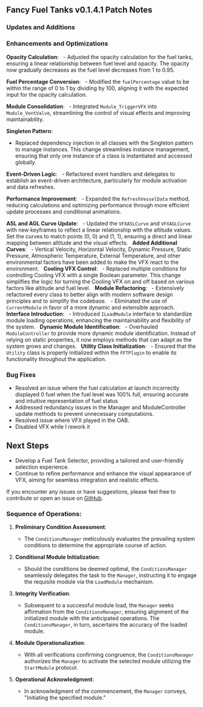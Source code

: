 ## Fancy Fuel Tanks v0.1.4.1 Patch Notes

### Updates and Additions

### Enhancements and Optimizations

**Opacity Calculation**:
  - Adjusted the opacity calculation for the fuel tanks, ensuring a linear relationship between fuel level and opacity. The opacity now gradually decreases as the fuel level decreases from 1 to 0.95.

**Fuel Percentage Conversion**:
  - Modified the `fuelPercentage` value to be within the range of 0 to 1 by dividing by 100, aligning it with the expected input for the opacity calculation.

**Module Consolidation**:
  - Integrated `Module_TriggerVFX` into `Module_VentValve`, streamlining the control of visual effects and improving maintainability.

**Singleton Pattern**:
  - Replaced dependency injection in all classes with the Singleton pattern to manage instances. This change streamlines instance management, ensuring that only one instance of a class is instantiated and accessed globally.

**Event-Driven Logic**:
  - Refactored event handlers and delegates to establish an event-driven architecture, particularly for module activation and data refreshes.

**Performance Improvement**:
  - Expanded the `RefreshVesselData` method, reducing calculations and optimizing performance through more efficient update processes and conditional animations.

**ASL and AGL Curve Update**:
  - Updated the `VFXASLCurve` and `VFXAGLCurve` with new keyframes to reflect a linear relationship with the altitude values. Set the curves to match points (0, 0) and (1, 1), ensuring a direct and linear mapping between altitude and the visual effects. 
  
  **Added Additional Curves**:
  - Vertical Velocity, Horizontal Velocity, Dynamic Pressure, Static Pressure, Atmospheric Temperature, External Temperature, and other environmental factors have been added to make the VFX react to the environment.
 
**Cooling VFX Control**:
  - Replaced multiple conditions for controlling Cooling VFX with a single Boolean parameter. This change simplifies the logic for turning the Cooling VFX on and off based on various factors like altitude and fuel level.
  
**Module Refactoring**:
  - Extensively refactored every class to better align with modern software design principles and to simplify the codebase.
  - Eliminated the use of `CurrentModule` in favor of a more dynamic and extensible approach.
  
 **Interface Introduction**:
  - Introduced `ILoadModule` interface to standardize module loading operations, enhancing the maintainability and flexibility of the system.
  
**Dynamic Module Identification**:
  - Overhauled `ModuleController` to provide more dynamic module identification. Instead of relying on static properties, it now employs methods that can adapt as the system grows and changes.
  
**Utility Class Initialization**:
  - Ensured that the `Utility` class is properly initialized within the `FFTPlugin` to enable its functionality throughout the application.
  
### Bug Fixes
- Resolved an issue where the fuel calculation at launch incorrectly displayed 0 fuel when the fuel level was 100% full, ensuring accurate and intuitive representation of fuel status
- Addressed redundancy issues in the Manager and ModuleController update methods to prevent unnecessary computations.
- Resolved issue where VFX played in the OAB.
- Disabled VFX while I rework it

## Next Steps
- Develop a Fuel Tank Selector, providing a tailored and user-friendly selection experience.
- Continue to refine performance and enhance the visual appearance of VFX, aiming for seamless integration and realistic effects.

If you encounter any issues or have suggestions, please feel free to contribute or open an issue on [GitHub](https://github.com/cvusmo/FFT).


### Sequence of Operations:

1. **Preliminary Condition Assessment**:
    - The `ConditionsManager` meticulously evaluates the prevailing system conditions to determine the appropriate course of action.

2. **Conditional Module Initialization**:
    - Should the conditions be deemed optimal, the `ConditionsManager` seamlessly delegates the task to the `Manager`, instructing it to engage the requisite module via the `LoadModule` mechanism.

3. **Integrity Verification**:
    - Subsequent to a successful module load, the `Manager` seeks affirmation from the `ConditionsManager`, ensuring alignment of the initialized module with the anticipated operations. The `ConditionsManager`, in turn, ascertains the accuracy of the loaded module.

4. **Module Operationalization**:
    - With all verifications confirming congruence, the `ConditionsManager` authorizes the `Manager` to activate the selected module utilizing the `StartModule` protocol.

5. **Operational Acknowledgment**:
    - In acknowledgment of the commencement, the `Manager` conveys, "Initiating the specified module."
